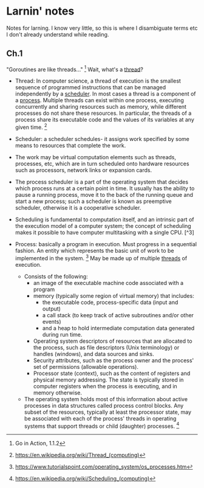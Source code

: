 # Larnin' notes

Notes for larning. I know very little, so this is where I disambiguate terms etc I don't already understand while reading.

## Ch.1

"Goroutines are like threads..." [^1] Wait, what's a [thread](#thread)?

- <a name="thread"></a> Thread: In computer science, a thread of execution is the smallest sequence of programmed instructions that can be managed independently by a [scheduler](#scheduler). In most cases a thread is a component of a [process](#process). Multiple threads can exist within one process, executing concurrently and sharing resources such as memory, while different processes do not share these resources. In particular, the threads of a process share its executable code and the values of its variables at any given time. [^2]

- <a name="scheduler"></a> Scheduler: a scheduler schedules- it assigns work specified by some means to resources that complete the work. 
- The work may be virtual computation elements such as threads, processes, etc, which are in turn scheduled onto hardware resources such as processors, network links or expansion cards.
- The process scheduler is a part of the operating system that decides which process runs at a certain point in time. It usually has the ability to pause a running process, move it to the back of the running queue and start a new process; such a scheduler is known as preemptive scheduler, otherwise it is a cooperative scheduler.
- Scheduling is fundamental to computation itself, and an intrinsic part of the execution model of a computer system; the concept of scheduling makes it possible to have computer multitasking with a single CPU. [^3]


- <a name="process"></a> Process: basically a program in execution. Must progress in a sequential fashion. An entity which represents the basic unit of work to be implemented in the system. [^4] May be made up of multiple [threads](#thread) of execution. 
  - Consists of the following:
	- an image of the executable machine code associated with a program
	- memory (typically some region of virtual memory) that includes:
      - the executable code, process-specific data (input and output)
	  - a call stack (to keep track of active subroutines and/or other events)
	  - and a heap to hold intermediate computation data generated during run time.
    - Operating system descriptors of resources that are allocated to the process, such as file descriptors (Unix terminology) or handles (windows), and data sources and sinks.
    - Security attributes, such as the process owner and the process' set of permissions (allowable operations).
    - Processor state (context), such as the content of registers and physical memory addressing. The state is typically stored in computer registers when the process is executing, and in memory otherwise.
  - The operating system holds most of this information about active processes in data structures called process control blocks. Any subset of the resources, typically at least the processor state, may be associated with each of the process' threads in operating systems that support threads or child (daughter) processes. [^5]

[^1]: Go in Action, 1.1.2

[^2]: <https://en.wikipedia.org/wiki/Thread_(computing)>

[^5]: <https://en.wikipedia.org/wiki/Scheduling_(computing)>

[^4]: <https://www.tutorialspoint.com/operating_system/os_processes.htm>

[^5]: <https://en.wikipedia.org/wiki/Process_(computing)#Representation>
